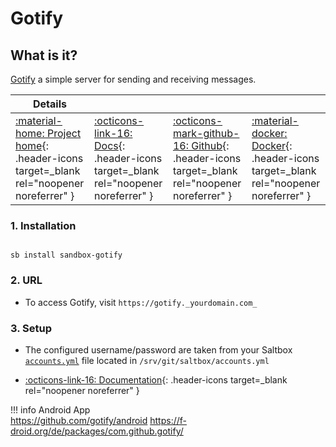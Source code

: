 # Gotify

## What is it?

[Gotify](https://gotify.net/) a simple server for sending and receiving messages.

| Details     |             |             |             |
|-------------|-------------|-------------|-------------|
| [:material-home: Project home](https://gotify.net/){: .header-icons target=_blank rel="noopener noreferrer" } | [:octicons-link-16: Docs](https://gotify.github.io/api-docs/){: .header-icons target=_blank rel="noopener noreferrer" } | [:octicons-mark-github-16: Github](https://github.com/gotify/server){: .header-icons target=_blank rel="noopener noreferrer" } | [:material-docker: Docker](https://hub.docker.com/r/gotify/server){: .header-icons target=_blank rel="noopener noreferrer" }|

### 1. Installation

``` shell

sb install sandbox-gotify

```

### 2. URL

- To access Gotify, visit `https://gotify._yourdomain.com_`

### 3. Setup

- The configured username/password are taken from your Saltbox [`accounts.yml`](../../saltbox/install/install.md#configuration) file located in `/srv/git/saltbox/accounts.yml`

- [:octicons-link-16: Documentation](https://gotify.github.io/api-docs/){: .header-icons target=_blank rel="noopener noreferrer" }

!!! info
    Android App <br />
    <https://github.com/gotify/android>
    <https://f-droid.org/de/packages/com.github.gotify/>
